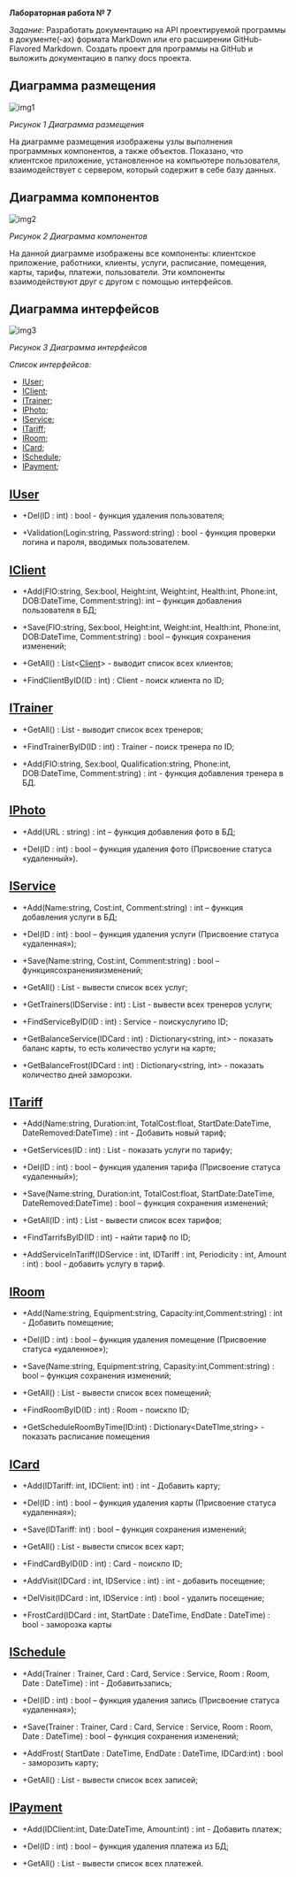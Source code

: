 **Лабораторная работа № 7**

*Задание*: Разработать документацию на API проектируемой программы в документе(-ах) формата MarkDown или его расширении GitHub-Flavored Markdown. Создать проект для программы на GitHub и выложить документацию в папку docs проекта. 

## Диаграмма размещения

![](./images/1.png "img1")
 
*Рисунок 1 Диаграмма размещения*

 
На диаграмме размещения изображены узлы выполнения программных компонентов, а также объектов. Показано, что клиентское приложение, установленное на компьютере пользователя, взаимодействует с сервером, который содержит в себе базу данных.

## Диаграмма компонентов

![](./images/2.png "img2")

*Рисунок 2 Диаграмма компонентов*

На данной диаграмме изображены все компоненты: клиентское приложение, работники, клиенты, услуги, расписание, помещения, карты, тарифы, платежи, пользователи. Эти компоненты взаимодействуют друг с другом с помощью интерфейсов.

## Диаграмма интерфейсов

![](./images/3.png "img3")

*Рисунок 3 Диаграмма интерфейсов*

*Список интерфейсов:*

+ [IUser](#IUser);
+ [IClient](#IClient);
+ [ITrainer](#ITrainer);
+ [IPhoto](#IPhoto);
+ [IService](#IService);
+ [ITariff](#ITariff);
+ [IRoom](#IRoom);
+ [ICard](#ICard);
+ [ISchedule](#ISchedule);
+ [IPayment](#IPayment);

<a name="IUser">[**IUser**](./IUser.md)</a>
-----

+ +Del(ID : int) : bool - функция удаления пользователя;

+ +Validation(Login:string, Password:string) : bool - функция проверки логина и пароля, вводимых пользователем.

<a name="IClient">[**IClient**](./IClient.md)</a>
-----

+ +Add(FIO:string, Sex:bool, Height:int, Weight:int, Health:int, Phone:int, DOB:DateTime, Comment:string): int – функция добавления пользователя в БД;

+ +Save(FIO:string, Sex:bool, Height:int, Weight:int, Health:int, Phone:int, DOB:DateTime, Comment:string) : bool – функция сохранения изменений;

+ +GetAll() : List<[Client](https://github.com/MRainbowM/CRM_FitOS/blob/master/IClient.md#%D0%BE%D0%BF%D0%B8%D1%81%D0%B0%D0%BD%D0%B8%D0%B5-%D0%BA%D0%BB%D0%B0%D1%81%D1%81%D0%B0-client)> - выводит список всех клиентов;

+ +FindClientByID(ID : int) : Client - поиск клиента по ID;

<a name="ITrainer">[**ITrainer**](./ITrainer.md)</a>
-----

+ +GetAll() : List<Trainer> - выводит список всех тренеров;

+ +FindTrainerByID(ID : int) : Trainer - поиск тренера по ID;

+ +Add(FIO:string, Sex:bool,  Qualification:string, Phone:int, DOB:DateTime, Comment:string) : int - функция добавления тренера в БД.

<a name="IPhoto">[**IPhoto**](./IPhoto.md)</a>
-----

+ +Add(URL : string) : int – функция добавления фото в БД;

+ +Del(ID : int) : bool – функция удаления фото (Присвоение статуса «удаленный»).

<a name="IService">[**IService**](./IService.md)</a>
-----

+ +Add(Name:string, Cost:int, Comment:string) : int – функция добавления услуги в БД;

+ +Del(ID : int) : bool – функция удаления услуги (Присвоение статуса «удаленная»);

+ +Save(Name:string, Cost:int, Comment:string) : bool – функциясохраненияизменений;

+ +GetAll() : List<Service> - вывести список всех услуг;

+ +GetTrainers(IDServise : int) : List<Trainer> - вывести всех тренеров услуги;

+ +FindServiceByID(ID : int) : Service - поискуслугипо ID;

+ +GetBalanceService(IDCard : int) : Dictionary<string, int> - показать баланс карты, то есть количество услуги на карте;

+ +GetBalanceFrost(IDCard : int) :  Dictionary<string, int> - показать количество дней заморозки.

<a name="ITariff">[**ITariff**](./ITariff.md)</a>
-----

+ +Add(Name:string, Duration:int, TotalCost:float, StartDate:DateTime, DateRemoved:DateTime) : int - Добавить новый тариф;

+ +GetServices(ID : int) : List<Service> - показать услуги по тарифу;

+ +Del(ID : int) : bool – функция удаления тарифа (Присвоение статуса «удаленный»);

+ +Save(Name:string, Duration:int, TotalCost:float, StartDate:DateTime, DateRemoved:DateTime) : bool – функция сохранения изменений;

+ +GetAll(ID : int) : List<Tariff> - вывести список всех тарифов;

+ +FindTarrifsByID(ID : int) - найти тариф по ID;

+ +AddServiceInTariff(IDService : int, IDTariff : int, Periodicity : int, Amount : int) : bool - добавить услугу в тариф.

<a name="IRoom">[**IRoom**](./IRoom.md)</a>
-----

+ +Add(Name:string, Equipment:string, Capacity:int,Comment:string) : int - Добавить помещение;

+ +Del(ID : int) : bool – функция удаления помещение (Присвоение статуса «удаленное»);

+ +Save(Name:string, Equipment:string, Capasity:int,Comment:string) : bool – функция сохранения изменений;

+ +GetAll() : List<Room> - вывести список всех помещений;

+ +FindRoomByID(ID : int) : Room - поискпо ID;

+ +GetScheduleRoomByTime(ID:int) : Dictionary<DateTIme,string> - показать расписание помещения

<a name="ICard">[**ICard**](./ICard.md)</a>
-----
+ +Add(IDTariff: int, IDClient: int) : int - Добавить карту;

+ +Del(ID : int) : bool – функция удаления карты (Присвоение статуса «удаленная»);

+ +Save(IDTariff: int) : bool – функция сохранения изменений;

+ +GetAll() : List<Card> - вывести список всех карт;

+ +FindCardByID(ID : int) : Card - поискпо ID;

+ +AddVisit(IDCard : int, IDService : int) : int - добавить посещение;

+ +DelVisit(IDCard : int, IDService : int) : bool - удалить посещение;

+ +FrostCard(IDCard : int, StartDate : DateTime, EndDate : DateTime) : bool - заморозка карты

<a name="ISchedule">[**ISchedule**](./ISchedule.md)</a>
-----

+ +Add(Trainer : Trainer, Card : Card, Service : Service, Room : Room, Date : DateTime) : int - Добавитьзапись;

+ +Del(ID : int) : bool – функция удаления запись (Присвоение статуса «удаленная»);

+ +Save(Trainer : Trainer, Card : Card, Service : Service, Room : Room, Date : DateTime) : bool – функция сохранения изменений;

+ +AddFrost( StartDate : DateTime, EndDate : DateTime, IDCard:int) : bool - заморозить карту;

+ +GetAll() : List<Schedule> - вывести список всех записей;

<a name="IPayment">[**IPayment**](./IPayment.md)</a>
-----

+ +Add(IDClient:int, Date:DateTime, Amount:int) : int - Добавить платеж;

+ +Del(ID : int) : bool – функция удаления платежа из БД;

+ +GetAll() : List<Payments> - вывести список всех платежей.



